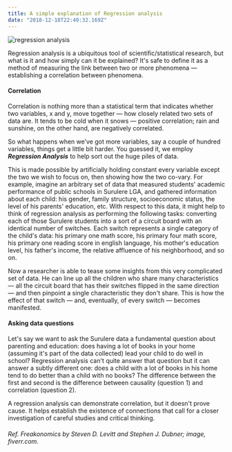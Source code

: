 ```yaml
---
title: A simple explanation of Regression analysis
date: "2018-12-18T22:40:32.169Z"
---
```


![regression analysis](https://www.dropbox.com/s/piu6otxpg3gij58/regression.png?raw=1)

Regression analysis is a ubiquitous tool of scientific/statistical research, but what is it and how simply can it be explained? It's safe to define it as a method of measuring the link between two or more phenomena — establishing a correlation between phenomena.

#### Correlation

Correlation is nothing more than a statistical term that indicates whether two variables, x and y, move together — how closely related two sets of data are. It tends to be cold when it snows — positive correlation; rain and sunshine, on the other hand, are negatively correlated.

So what happens when we’ve got more variables, say a couple of hundred variables, things get a little bit harder. You guessed it, we employ ***Regression Analysis*** to help sort out the huge piles of data.

This is made possible by artificially holding constant every variable except the two we wish to focus on, then showing how the two co-vary. For example, imagine an arbitrary set of data that measured students' academic performance of public schools in Surulere LGA, and gathered information about each child: his gender, family structure, socioeconomic status, the level of his parents' education, etc. With respect to this data, it might help to think of regression analysis as performing the following tasks: converting each of those Surulere students into a sort of a circuit board with an identical number of switches. Each switch represents a single category of the child's data: his primary one math score, his primary four math score, his primary one reading score in english language, his mother's education level, his father's income, the relative affluence of his neighborhood, and so on.

Now a researcher is able to tease some insights from this very complicated set of data. He can line up all the children who share many characteristics — all the circuit board that has their switches flipped in the same direction — and then pinpoint a single characteristic they don't share. This is how the effect of that switch — and, eventually, of every switch — becomes manifested.

#### Asking data questions 

Let's say we want to ask the Surulere data a fundamental question about parenting and education: does having a lot of books in your home (assuming it's part of the data collected) lead your child to do well in school? Regression analysis can't quite answer that question but it can answer a subtly different one: does a child with a lot of books in his home tend to do better than a child with no books? The difference between the first and second is the difference between causality (question 1) and correlation (question 2).

A regression analysis can demonstrate correlation, but it doesn't prove cause. It helps establish the existence of connections that call for a closer investigation of careful studies and critical thinking.

###### Ref. Freakonomics by Steven D. Levitt and Stephen J. Dubner; image, fiverr.com.




